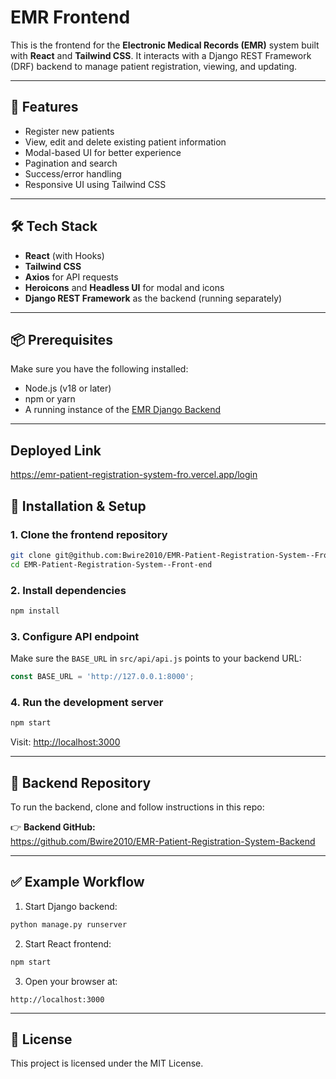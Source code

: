 # EMR Frontend

This is the frontend for the **Electronic Medical Records (EMR)** system built with **React** and **Tailwind CSS**. It interacts with a Django REST Framework (DRF) backend to manage patient registration, viewing, and updating.

---

## 🚀 Features

- Register new patients  
- View, edit and delete existing patient information  
- Modal-based UI for better experience  
- Pagination and search  
- Success/error handling  
- Responsive UI using Tailwind CSS

---

## 🛠️ Tech Stack

- **React** (with Hooks)  
- **Tailwind CSS**  
- **Axios** for API requests  
- **Heroicons** and **Headless UI** for modal and icons  
- **Django REST Framework** as the backend (running separately)

---

## 📦 Prerequisites

Make sure you have the following installed:

- Node.js (v18 or later)
- npm or yarn
- A running instance of the [EMR Django Backend](https://github.com/Bwire2010/EMR-Patient-Registration-System-Backend)

---
## Deployed Link
https://emr-patient-registration-system-fro.vercel.app/login


## 🔧 Installation & Setup

### 1. Clone the frontend repository

```bash
git clone git@github.com:Bwire2010/EMR-Patient-Registration-System--Front-end.git
cd EMR-Patient-Registration-System--Front-end
```

### 2. Install dependencies

```bash
npm install
```

### 3. Configure API endpoint

Make sure the `BASE_URL` in `src/api/api.js` points to your backend URL:

```js
const BASE_URL = 'http://127.0.0.1:8000';
```

### 4. Run the development server

```bash
npm start
```

Visit: [http://localhost:3000](http://localhost:3000)

---

## 🔗 Backend Repository

To run the backend, clone and follow instructions in this repo:

👉 **Backend GitHub:**  
https://github.com/Bwire2010/EMR-Patient-Registration-System-Backend

---

## ✅ Example Workflow

1. Start Django backend:

```bash
python manage.py runserver
```

2. Start React frontend:

```bash
npm start
```

3. Open your browser at:

```
http://localhost:3000
```

---

## 📄 License

This project is licensed under the MIT License.
